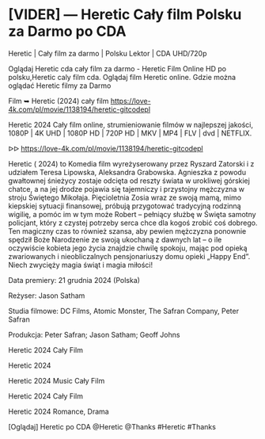 # [VIDER] — Heretic Cały film Polsku za Darmo po CDA

Heretic | Cały film za darmo | Polsku Lektor | CDA UHD/720p

Oglądaj Heretic cda cały film za darmo - Heretic Film Online HD po polsku,Heretic caly film cda. Oglądaj film Heretic online. Gdzie można oglądać Heretic filmy za Darmo

Film ➥ Heretic (2024) cały film https://love-4k.com/pl/movie/1138194/heretic-gitcodepl

Heretic 2024 Cały film online, strumieniowanie filmów w najlepszej jakości, 1080P | 4K UHD | 1080P HD | 720P HD | MKV | MP4 | FLV | dvd | NETFLIX.

ᐅᐅ https://love-4k.com/pl/movie/1138194/heretic-gitcodepl

Heretic ( 2024) to Komedia film wyreżyserowany przez Ryszard Zatorski i z udziałem Teresa Lipowska, Aleksandra Grabowska. Agnieszka z powodu gwałtownej śnieżycy zostaje odcięta od reszty świata w urokliwej górskiej chatce, a na jej drodze pojawia się tajemniczy i przystojny mężczyzna w stroju Świętego Mikołaja. Pięcioletnia Zosia wraz ze swoją mamą, mimo kiepskiej sytuacji finansowej, próbują przygotować tradycyjną rodzinną wigilię, a pomóc im w tym może Robert – pełniący służbę w Święta samotny policjant, który z czystej potrzeby serca chce dla kogoś zrobić coś dobrego. Ten magiczny czas to również szansa, aby pewien mężczyzna ponownie spędził Boże Narodzenie ze swoją ukochaną z dawnych lat – o ile oczywiście kobieta jego życia znajdzie chwilę spokoju, mając pod opieką zwariowanych i nieobliczalnych pensjonariuszy domu opieki „Happy End”. Niech zwycięży magia świąt i magia miłości!

Data premiery: 21 grudnia 2024 (Polska)

Reżyser: Jason Satham

Studia filmowe: DC Films, Atomic Monster, The Safran Company, Peter Safran

Produkcja: Peter Safran; Jason Satham; Geoff Johns

Heretic 2024 Cały Film

Heretic 2024

Heretic 2024 Music Cały Film

Heretic 2024 Cały Film

Heretic 2024 Romance, Drama

[Oglądaj] Heretic po CDA @Heretic @Thanks #Heretic #Thanks
